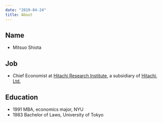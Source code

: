 ```yaml
---
date: "2019-04-24"
title: About
---
```


## Name

* Mitsuo Shiota

## Job

* Chief Economist at [Hitachi Research Institute](http://www.hitachi-hri.com/english/), a subsidiary of [Hitachi, Ltd.](https://www.hitachi.com/)

## Education

* 1991 MBA, economics major, NYU
* 1983 Bachelor of Laws, University of Tokyo


